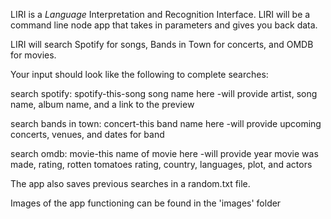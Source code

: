 LIRI is a _Language_ Interpretation and Recognition Interface. LIRI will be a command line node app that takes in parameters and gives you back data.

LIRI will search Spotify for songs, Bands in Town for concerts, and OMDB for movies.

Your input should look like the following to complete searches:

search spotify: spotify-this-song song name here
  -will provide artist, song name, album name, and a link to the preview

search bands in town: concert-this band name here
  -will provide upcoming concerts, venues, and dates for band

search omdb: movie-this name of movie here
  -will provide year movie was made, rating, rotten tomatoes rating, country, languages, plot, and actors
   
The app also saves previous searches in a random.txt file.

Images of the app functioning can be found in the 'images' folder
